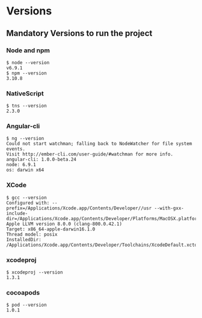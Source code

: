 # Versions

## Mandatory Versions to run the project

### Node and npm
```
$ node --version
v6.9.1
$ npm --version
3.10.8
```

### NativeScript
```
$ tns --version
2.3.0
```

### Angular-cli
```
$ ng --version
Could not start watchman; falling back to NodeWatcher for file system events.
Visit http://ember-cli.com/user-guide/#watchman for more info.
angular-cli: 1.0.0-beta.24  
node: 6.9.1
os: darwin x64
```

### XCode
```
$ gcc --version
Configured with: --prefix=/Applications/Xcode.app/Contents/Developer//usr --with-gxx-include-dir=/Applications/Xcode.app/Contents/Developer/Platforms/MacOSX.platform/Developer/SDKs/MacOSX10.12.sdk/usr/include/c++/4.2.1
Apple LLVM version 8.0.0 (clang-800.0.42.1)
Target: x86_64-apple-darwin16.1.0
Thread model: posix
InstalledDir: /Applications/Xcode.app/Contents/Developer/Toolchains/XcodeDefault.xctoolchain/usr/bin
```

### xcodeproj
```
$ xcodeproj --version
1.3.1
```

### cocoapods
```
$ pod --version
1.0.1
```



